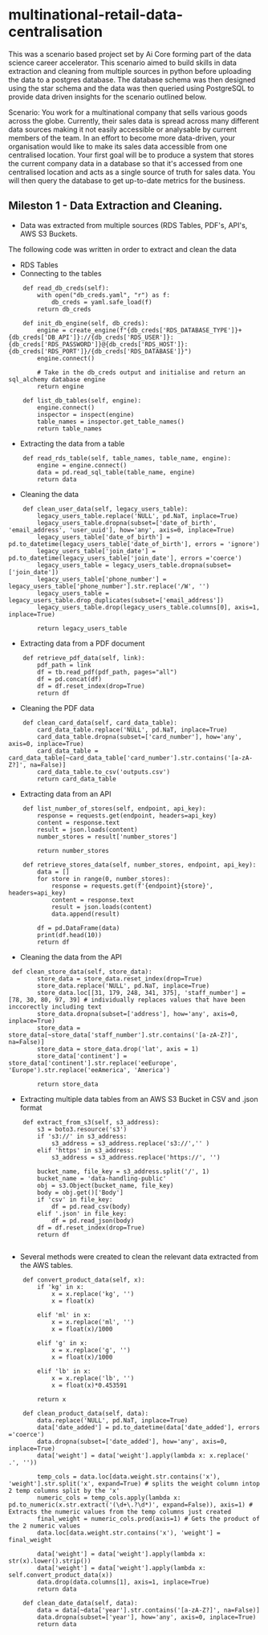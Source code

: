 # multinational-retail-data-centralisation

This was a scenario based project set by Ai Core forming part of the data science career accelerator. This scenario aimed to build skills in data extraction and cleaning from multiple sources in python before uploading the data to a postgres database. The database schema was then designed using the star schema and the data was then queried using PostgreSQL to provide data driven insights for the scenario outlined below.

Scenario: You work for a multinational company that sells various goods across the globe. Currently, their sales data is spread across many different data sources making it not easily accessible or analysable by current members of the team. In an effort to become more data-driven, your organisation would like to make its sales data accessible from one centralised location. Your first goal will be to produce a system that stores the current company data in a database so that it's accessed from one centralised location and acts as a single source of truth for sales data. You will then query the database to get up-to-date metrics for the business.

## Mileston 1 - Data Extraction and Cleaning.

- Data was extracted from multiple sources (RDS Tables, PDF's, API's, AWS S3 Buckets.

The following code was written in order to extract and clean the data

- RDS Tables
- Connecting to the tables
```
    def read_db_creds(self):
        with open("db_creds.yaml", "r") as f:
            db_creds = yaml.safe_load(f)
        return db_creds

    def init_db_engine(self, db_creds):
        engine = create_engine(f"{db_creds['RDS_DATABASE_TYPE']}+{db_creds['DB_API']}://{db_creds['RDS_USER']}:{db_creds['RDS_PASSWORD']}@{db_creds['RDS_HOST']}:{db_creds['RDS_PORT']}/{db_creds['RDS_DATABASE']}")
        engine.connect()
        
        # Take in the db_creds output and initialise and return an sql_alchemy database engine
        return engine

    def list_db_tables(self, engine):
        engine.connect()
        inspector = inspect(engine)
        table_names = inspector.get_table_names()
        return table_names
```

- Extracting the data from a table
```
    def read_rds_table(self, table_names, table_name, engine):
        engine = engine.connect()
        data = pd.read_sql_table(table_name, engine)
        return data
```

- Cleaning the data
```
    def clean_user_data(self, legacy_users_table):
        legacy_users_table.replace('NULL', pd.NaT, inplace=True)
        legacy_users_table.dropna(subset=['date_of_birth', 'email_address', 'user_uuid'], how='any', axis=0, inplace=True)
        legacy_users_table['date_of_birth'] = pd.to_datetime(legacy_users_table['date_of_birth'], errors = 'ignore')
        legacy_users_table['join_date'] = pd.to_datetime(legacy_users_table['join_date'], errors ='coerce')
        legacy_users_table = legacy_users_table.dropna(subset=['join_date'])
        legacy_users_table['phone_number'] = legacy_users_table['phone_number'].str.replace('/W', '')
        legacy_users_table = legacy_users_table.drop_duplicates(subset=['email_address'])
        legacy_users_table.drop(legacy_users_table.columns[0], axis=1, inplace=True)
        
        return legacy_users_table 
```

- Extracting data from a PDF document

```
    def retrieve_pdf_data(self, link):
        pdf_path = link
        df = tb.read_pdf(pdf_path, pages="all")
        df = pd.concat(df)
        df = df.reset_index(drop=True)
        return df
```

- Cleaning the PDF data
```
    def clean_card_data(self, card_data_table):
        card_data_table.replace('NULL', pd.NaT, inplace=True)
        card_data_table.dropna(subset=['card_number'], how='any', axis=0, inplace=True)
        card_data_table = card_data_table[~card_data_table['card_number'].str.contains('[a-zA-Z?]', na=False)]
        card_data_table.to_csv('outputs.csv')
        return card_data_table
```

- Extracting data from an API
```
    def list_number_of_stores(self, endpoint, api_key):
        response = requests.get(endpoint, headers=api_key)
        content = response.text
        result = json.loads(content)
        number_stores = result['number_stores']
        
        return number_stores

    def retrieve_stores_data(self, number_stores, endpoint, api_key):
        data = []
        for store in range(0, number_stores):
            response = requests.get(f'{endpoint}{store}', headers=api_key)
            content = response.text
            result = json.loads(content)
            data.append(result)

        df = pd.DataFrame(data)
        print(df.head(10))
        return df
```
- Cleaning the data from the API
```
 def clean_store_data(self, store_data):
        store_data = store_data.reset_index(drop=True)
        store_data.replace('NULL', pd.NaT, inplace=True)
        store_data.loc[[31, 179, 248, 341, 375], 'staff_number'] = [78, 30, 80, 97, 39] # individually replaces values that have been inccorectly including text
        store_data.dropna(subset=['address'], how='any', axis=0, inplace=True)
        store_data = store_data[~store_data['staff_number'].str.contains('[a-zA-Z?]', na=False)]
        store_data = store_data.drop('lat', axis = 1)
        store_data['continent'] = store_data['continent'].str.replace('eeEurope', 'Europe').str.replace('eeAmerica', 'America')
        
        return store_data

```

- Extracting multiple data tables from an AWS S3 Bucket in CSV and .json format

```
    def extract_from_s3(self, s3_address):
        s3 = boto3.resource('s3')
        if 's3://' in s3_address:
            s3_address = s3_address.replace('s3://','' )
        elif 'https' in s3_address:
            s3_address = s3_address.replace('https://', '')

        bucket_name, file_key = s3_address.split('/', 1)
        bucket_name = 'data-handling-public'
        obj = s3.Object(bucket_name, file_key)
        body = obj.get()['Body']
        if 'csv' in file_key:
            df = pd.read_csv(body)
        elif '.json' in file_key:
            df = pd.read_json(body)
        df = df.reset_index(drop=True)
        return df


```
- Several methods were created to clean the relevant data extracted from the AWS tables.

```
    def convert_product_data(self, x):
        if 'kg' in x:
            x = x.replace('kg', '')
            x = float(x)

        elif 'ml' in x:
            x = x.replace('ml', '')
            x = float(x)/1000

        elif 'g' in x:
            x = x.replace('g', '')
            x = float(x)/1000

        elif 'lb' in x:
            x = x.replace('lb', '')
            x = float(x)*0.453591
            
        return x

    def clean_product_data(self, data): 
        data.replace('NULL', pd.NaT, inplace=True)
        data['date_added'] = pd.to_datetime(data['date_added'], errors ='coerce')
        data.dropna(subset=['date_added'], how='any', axis=0, inplace=True)
        data['weight'] = data['weight'].apply(lambda x: x.replace(' .', ''))

        temp_cols = data.loc[data.weight.str.contains('x'), 'weight'].str.split('x', expand=True) # splits the weight column intop 2 temp columns split by the 'x'
        numeric_cols = temp_cols.apply(lambda x: pd.to_numeric(x.str.extract('(\d+\.?\d*)', expand=False)), axis=1) # Extracts the numeric values from the temp columns just created
        final_weight = numeric_cols.prod(axis=1) # Gets the product of the 2 numeric values
        data.loc[data.weight.str.contains('x'), 'weight'] = final_weight

        data['weight'] = data['weight'].apply(lambda x: str(x).lower().strip())
        data['weight'] = data['weight'].apply(lambda x: self.convert_product_data(x))
        data.drop(data.columns[1], axis=1, inplace=True) 
        return data
        
    def clean_date_data(self, data):
        data = data[~data['year'].str.contains('[a-zA-Z?]', na=False)]
        data.dropna(subset=['year'], how='any', axis=0, inplace=True)
        return data

```
